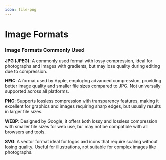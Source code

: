 ```yaml
---
icon: file-png
---
```


# Image Formats

### **Image Formats Commonly Used**

**JPG (JPEG)**: A commonly used format with lossy compression, ideal for photographs and images with gradients, but may lose quality during editing due to compression.

**HEIC**: A format used by Apple, employing advanced compression, providing better image quality and smaller file sizes compared to JPG. Not universally supported across all platforms.

**PNG**: Supports lossless compression with transparency features, making it excellent for graphics and images requiring sharp edges, but usually results in larger file sizes.

**WEBP**: Designed by Google, it offers both lossy and lossless compression with smaller file sizes for web use, but may not be compatible with all browsers and tools.

**SVG**: A vector format ideal for logos and icons that require scaling without losing quality. Useful for illustrations, not suitable for complex images like photographs.

